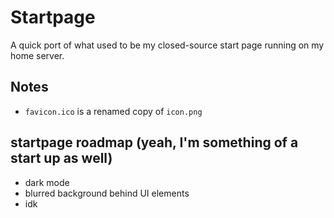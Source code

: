 # Startpage

A quick port of what used to be my closed-source start page running on my home server.

## Notes

- ``favicon.ico`` is a renamed copy of ``icon.png``

## startpage roadmap (yeah, I'm something of a start up as well)

- dark mode
- blurred background behind UI elements
- idk